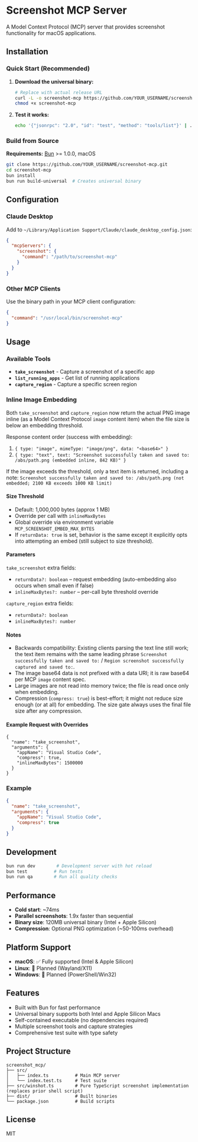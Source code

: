 # Screenshot MCP Server

A Model Context Protocol (MCP) server that provides screenshot functionality for macOS applications.

## Installation

### Quick Start (Recommended)

1. **Download the universal binary:**

   ```bash
   # Replace with actual release URL
   curl -L -o screenshot-mcp https://github.com/YOUR_USERNAME/screenshot-mcp/releases/latest/download/screenshot-mcp-universal
   chmod +x screenshot-mcp
   ```

2. **Test it works:**

   ```bash
   echo '{"jsonrpc": "2.0", "id": "test", "method": "tools/list"}' | ./screenshot-mcp
   ```

### Build from Source

**Requirements:** [Bun](https://bun.sh) >= 1.0.0, macOS

```bash
git clone https://github.com/YOUR_USERNAME/screenshot-mcp.git
cd screenshot-mcp
bun install
bun run build-universal  # Creates universal binary
```

## Configuration

### Claude Desktop

Add to `~/Library/Application Support/Claude/claude_desktop_config.json`:

```json
{
  "mcpServers": {
    "screenshot": {
      "command": "/path/to/screenshot-mcp"
    }
  }
}
```

### Other MCP Clients

Use the binary path in your MCP client configuration:

```json
{
  "command": "/usr/local/bin/screenshot-mcp"
}
```

## Usage

### Available Tools

- **`take_screenshot`** - Capture a screenshot of a specific app
- **`list_running_apps`** - Get list of running applications
- **`capture_region`** - Capture a specific screen region

### Inline Image Embedding

Both `take_screenshot` and `capture_region` now return the actual PNG image inline (as a Model Context Protocol `image` content item) when the file size is below an embedding threshold.

Response content order (success with embedding):

1. `{ type: "image", mimeType: "image/png", data: "<base64>" }`
2. `{ type: "text", text: "Screenshot successfully taken and saved to: /abs/path.png (embedded inline, 842 KB)" }`

If the image exceeds the threshold, only a text item is returned, including a note:
`Screenshot successfully taken and saved to: /abs/path.png (not embedded; 2100 KB exceeds 1000 KB limit)`

#### Size Threshold

- Default: 1,000,000 bytes (approx 1 MB)
- Override per call with `inlineMaxBytes`
- Global override via environment variable `MCP_SCREENSHOT_EMBED_MAX_BYTES`
- If `returnData: true` is set, behavior is the same except it explicitly opts into attempting an embed (still subject to size threshold).

#### Parameters

`take_screenshot` extra fields:

- `returnData?: boolean` – request embedding (auto-embedding also occurs when small even if false)
- `inlineMaxBytes?: number` – per-call byte threshold override

`capture_region` extra fields:

- `returnData?: boolean`
- `inlineMaxBytes?: number`

#### Notes

- Backwards compatibility: Existing clients parsing the text line still work; the text item remains with the same leading phrase `Screenshot successfully taken and saved to:` / `Region screenshot successfully captured and saved to:`.
- The image base64 data is not prefixed with a data URI; it is raw base64 per MCP `image` content spec.
- Large images are not read into memory twice; the file is read once only when embedding.
- Compression (`compress: true`) is best-effort; it might not reduce size enough (or at all) for embedding. The size gate always uses the final file size after any compression.

#### Example Request with Overrides

```jsonc
{
  "name": "take_screenshot",
  "arguments": {
    "appName": "Visual Studio Code",
    "compress": true,
    "inlineMaxBytes": 1500000
  }
}
```

### Example

```json
{
  "name": "take_screenshot",
  "arguments": {
    "appName": "Visual Studio Code",
    "compress": true
  }
}
```

## Development

```bash
bun run dev        # Development server with hot reload
bun test          # Run tests
bun run qa        # Run all quality checks
```

## Performance

- **Cold start**: ~74ms
- **Parallel screenshots**: 1.9x faster than sequential
- **Binary size**: 120MB universal binary (Intel + Apple Silicon)
- **Compression**: Optional PNG optimization (~50-100ms overhead)

## Platform Support

- **macOS**: ✅ Fully supported (Intel & Apple Silicon)
- **Linux**: 🚧 Planned (Wayland/X11)
- **Windows**: 🚧 Planned (PowerShell/Win32)

## Features

- Built with Bun for fast performance
- Universal binary supports both Intel and Apple Silicon Macs
- Self-contained executable (no dependencies required)
- Multiple screenshot tools and capture strategies
- Comprehensive test suite with type safety

## Project Structure

```text
screenshot_mcp/
├── src/
│   ├── index.ts          # Main MCP server
│   └── index.test.ts     # Test suite
├── src/winshot.ts        # Pure TypeScript screenshot implementation (replaces prior shell script)
├── dist/                 # Built binaries
└── package.json          # Build scripts
```

## License

MIT
